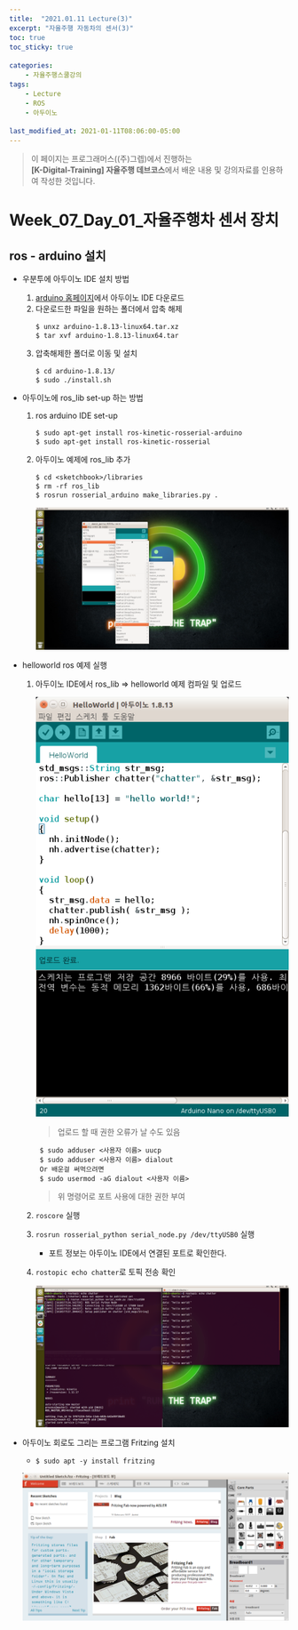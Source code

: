 ```yaml
---
title:  "2021.01.11 Lecture(3)"
excerpt: "자율주행 자동차의 센서(3)"
toc: true
toc_sticky: true

categories:
    - 자율주행스쿨강의
tags:
    - Lecture
    - ROS
    - 아두이노

last_modified_at: 2021-01-11T08:06:00-05:00
---
```


>이 페이지는 프로그래머스((주)그렙)에서 진행하는\
**[K-Digital-Training] 자율주행 데브코스**에서 배운 내용 및 강의자료를 인용하여 작성한 것입니다.

# Week_07_Day_01_자율주행차 센서 장치
## ros - arduino 설치
- 우분투에 아두이노 IDE 설치 방법
    1. [arduino 홈페이지](https://www.arduino.cc/en/software/)에서 아두이노 IDE 다운로드
    2. 다운로드한 파일을 원하는 폴더에서 압축 해제
        ```
        $ unxz arduino-1.8.13-linux64.tar.xz 
        $ tar xvf arduino-1.8.13-linux64.tar 
        ```
    3. 압축해제한 폴더로 이동 및 설치
        ```
        $ cd arduino-1.8.13/ 
        $ sudo ./install.sh 
        ```
 
- 아두이노에 ros_lib set-up 하는 방법
    1. ros arduino IDE set-up
        ```
        $ sudo apt-get install ros-kinetic-rosserial-arduino
        $ sudo apt-get install ros-kinetic-rosserial
        ```
    2. 아두이노 예제에 ros_lib 추가
        ```
        $ cd <sketchbook>/libraries
        $ rm -rf ros_lib
        $ rosrun rosserial_arduino make_libraries.py .
        ```

        ![figure_08](/assets/images/lecture/week07_imgs/01/figure_08.png)

- helloworld ros 예제 실행
    1. 아두이노 IDE에서 ros_lib => helloworld 예제 컴파일 및 업로드
        
        ![figure_09](/assets/images/lecture/week07_imgs/01/figure_09.png)

        >업로드 할 때 권한 오류가 날 수도 있음

            $ sudo adduser <사용자 이름> uucp
            $ sudo adduser <사용자 이름> dialout
            Or 배운걸 써먹으려면
            $ sudo usermod -aG dialout <사용자 이름>
        >위 명령어로 포트 사용에 대한 권한 부여

    2. `roscore` 실행
    3. `rosrun rosserial_python serial_node.py /dev/ttyUSB0` 실행
        - 포트 정보는 아두이노 IDE에서 연결된 포트로 확인한다.

    4. `rostopic echo chatter`로 토픽 전송 확인

        ![figure_10](/assets/images/lecture/week07_imgs/01/figure_10.png)

- 아두이노 회로도 그리는 프로그램 Fritzing 설치
    - `$ sudo apt -y install fritzing`

    ![figure_11](/assets/images/lecture/week07_imgs/01/figure_11.png)
